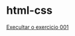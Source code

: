 # html-css
 
<a href="https://alencardias.github.io/htmlcss/Exercicios/ex001/index.html"> Execultar o exercicio 001</a>